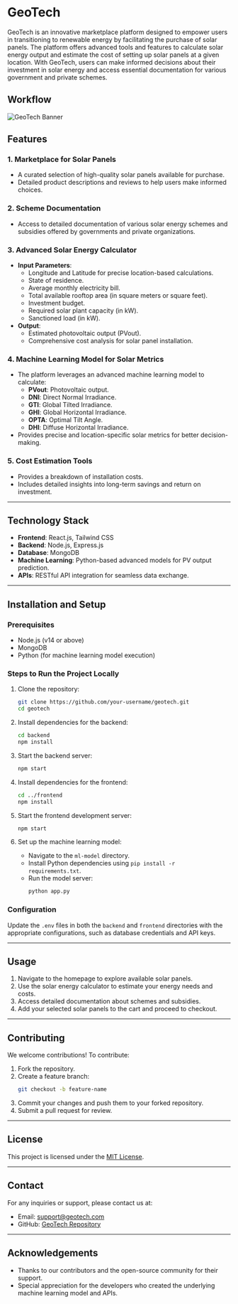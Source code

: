 # GeoTech

GeoTech is an innovative marketplace platform designed to empower users in transitioning to renewable energy by facilitating the purchase of solar panels. The platform offers advanced tools and features to calculate solar energy output and estimate the cost of setting up solar panels at a given location. With GeoTech, users can make informed decisions about their investment in solar energy and access essential documentation for various government and private schemes.

## Workflow
![GeoTech Banner](../workflow.jpeg "GeoTech Platform")


## Features

### 1. **Marketplace for Solar Panels**
   - A curated selection of high-quality solar panels available for purchase.
   - Detailed product descriptions and reviews to help users make informed choices.

### 2. **Scheme Documentation**
   - Access to detailed documentation of various solar energy schemes and subsidies offered by governments and private organizations.

### 3. **Advanced Solar Energy Calculator**
   - **Input Parameters**:
     - Longitude and Latitude for precise location-based calculations.
     - State of residence.
     - Average monthly electricity bill.
     - Total available rooftop area (in square meters or square feet).
     - Investment budget.
     - Required solar plant capacity (in kW).
     - Sanctioned load (in kW).
   - **Output**:
     - Estimated photovoltaic output (PVout).
     - Comprehensive cost analysis for solar panel installation.

### 4. **Machine Learning Model for Solar Metrics**
   - The platform leverages an advanced machine learning model to calculate:
     - **PVout**: Photovoltaic output.
     - **DNI**: Direct Normal Irradiance.
     - **GTI**: Global Tilted Irradiance.
     - **GHI**: Global Horizontal Irradiance.
     - **OPTA**: Optimal Tilt Angle.
     - **DHI**: Diffuse Horizontal Irradiance.
   - Provides precise and location-specific solar metrics for better decision-making.

### 5. **Cost Estimation Tools**
   - Provides a breakdown of installation costs.
   - Includes detailed insights into long-term savings and return on investment.

---

## Technology Stack
- **Frontend**: React.js, Tailwind CSS
- **Backend**: Node.js, Express.js
- **Database**: MongoDB
- **Machine Learning**: Python-based advanced models for PV output prediction.
- **APIs**: RESTful API integration for seamless data exchange.

---

## Installation and Setup

### Prerequisites
- Node.js (v14 or above)
- MongoDB
- Python (for machine learning model execution)

### Steps to Run the Project Locally

1. Clone the repository:
   ```bash
   git clone https://github.com/your-username/geotech.git
   cd geotech
   ```

2. Install dependencies for the backend:
   ```bash
   cd backend
   npm install
   ```

3. Start the backend server:
   ```bash
   npm start
   ```

4. Install dependencies for the frontend:
   ```bash
   cd ../frontend
   npm install
   ```

5. Start the frontend development server:
   ```bash
   npm start
   ```

6. Set up the machine learning model:
   - Navigate to the `ml-model` directory.
   - Install Python dependencies using `pip install -r requirements.txt`.
   - Run the model server:
     ```bash
     python app.py
     ```

### Configuration
Update the `.env` files in both the `backend` and `frontend` directories with the appropriate configurations, such as database credentials and API keys.

---

## Usage
1. Navigate to the homepage to explore available solar panels.
2. Use the solar energy calculator to estimate your energy needs and costs.
3. Access detailed documentation about schemes and subsidies.
4. Add your selected solar panels to the cart and proceed to checkout.

---

## Contributing
We welcome contributions! To contribute:
1. Fork the repository.
2. Create a feature branch:
   ```bash
   git checkout -b feature-name
   ```
3. Commit your changes and push them to your forked repository.
4. Submit a pull request for review.

---

## License
This project is licensed under the [MIT License](LICENSE).

---

## Contact
For any inquiries or support, please contact us at:
- Email: support@geotech.com
- GitHub: [GeoTech Repository](https://github.com/your-username/geotech)

---

## Acknowledgements
- Thanks to our contributors and the open-source community for their support.
- Special appreciation for the developers who created the underlying machine learning model and APIs.

